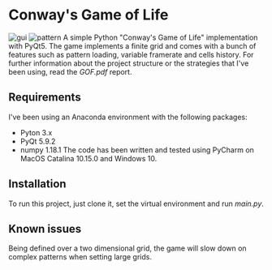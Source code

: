 # Conway's Game of Life
![gui](https://raw.githubusercontent.com/freaky1310/GameOfLife_HCI/master/images/gui.png)
![pattern](https://raw.githubusercontent.com/freaky1310/GameOfLife_HCI/master/images/pattern.png)
A simple Python "Conway's Game of Life" implementation with PyQt5.
The game implements a finite grid and comes with a bunch of features such as pattern loading, variable framerate and cells history.
For further information about the project structure or the strategies that I've been using, read the _GOF.pdf_ report.

## Requirements
I've been using an Anaconda environment with the following packages:
- Pyton 3.x
- PyQt 5.9.2
- numpy 1.18.1
The code has been written and tested using PyCharm on MacOS Catalina 10.15.0 and Windows 10. 

## Installation
To run this project, just clone it, set the virtual environment and run _main.py_.

## Known issues
Being defined over a two dimensional grid, the game will slow down on complex patterns when setting large grids.
